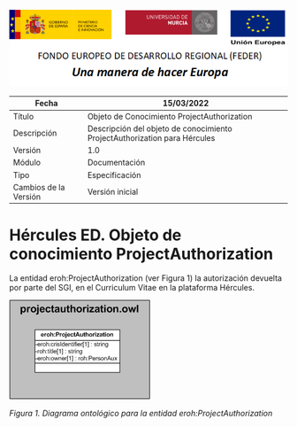 ![](../../Docs/media/CabeceraDocumentosMD.png)

| Fecha         | 15/03/2022                                                   |
| ------------- | ------------------------------------------------------------ |
|Título|Objeto de Conocimiento ProjectAuthorization| 
|Descripción|Descripción del objeto de conocimiento ProjectAuthorization para Hércules|
|Versión|1.0|
|Módulo|Documentación|
|Tipo|Especificación|
|Cambios de la Versión|Versión inicial|

# Hércules ED. Objeto de conocimiento ProjectAuthorization

La entidad eroh:ProjectAuthorization (ver Figura 1) la autorización devuelta por parte del SGI, en el Curriculum Vitae en la plataforma Hércules. 

![](../../Docs/media/ObjetosDeConocimiento/ProjectAuthorization.png)

*Figura 1. Diagrama ontológico para la entidad eroh:ProjectAuthorization*
